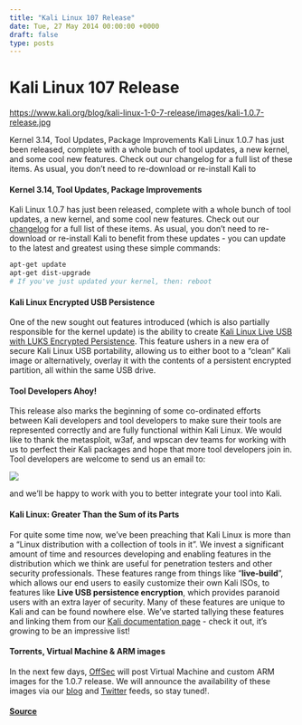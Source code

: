 ```yaml
---
title: "Kali Linux 107 Release"
date: Tue, 27 May 2014 00:00:00 +0000
draft: false
type: posts
---
```

# Kali Linux 107 Release

https://www.kali.org/blog/kali-linux-1-0-7-release/images/kali-1.0.7-release.jpg



Kernel 3.14, Tool Updates, Package Improvements Kali Linux 1.0.7 has just been released, complete with a whole bunch of tool updates, a new kernel, and some cool new features. Check out our changelog for a full list of these items. As usual, you don&rsquo;t need to re-download or re-install Kali to

#### Kernel 3.14, Tool Updates, Package Improvements

Kali Linux 1.0.7 has just been released, complete with a whole bunch of tool updates, a new kernel, and some cool new features. Check out our [changelog](https://bugs.kali.org/changelog_page.php) for a full list of these items. As usual, you don’t need to re-download or re-install Kali to benefit from these updates - you can update to the latest and greatest using these simple commands:

```sh
apt-get update
apt-get dist-upgrade
# If you've just updated your kernel, then: reboot
```

#### Kali Linux Encrypted USB Persistence

One of the new sought out features introduced (which is also partially responsible for the kernel update) is the ability to create [Kali Linux Live USB with LUKS Encrypted Persistence](https://www.offsec.com/kali-linux/kali-encrypted-usb-persistence/). This feature ushers in a new era of secure Kali Linux USB portability, allowing us to either boot to a “clean” Kali image or alternatively, overlay it with the contents of a persistent encrypted partition, all within the same USB drive.

#### Tool Developers Ahoy!

This release also marks the beginning of some co-ordinated efforts between Kali developers and tool developers to make sure their tools are represented correctly and are fully functional within Kali Linux. We would like to thank the metasploit, w3af, and wpscan dev teams for working with us to perfect their Kali packages and hope that more tool developers join in. Tool developers are welcome to send us an email to:

[![](https://www.kali.org/blog/kali-linux-1-0-7-release/images/info-email-fix.png)](https://www.kali.org/blog/kali-linux-1-0-7-release/images/info-email-fix.png)

and we’ll be happy to work with you to better integrate your tool into Kali.

#### Kali Linux: Greater Than the Sum of its Parts

For quite some time now, we’ve been preaching that Kali Linux is more than a “Linux distribution with a collection of tools in it”. We invest a significant amount of time and resources developing and enabling features in the distribution which we think are useful for penetration testers and other security professionals. These features range from things like “**live-build**”, which allows our end users to easily customize their own Kali ISOs, to features like **Live USB persistence encryption**, which provides paranoid users with an extra layer of security. Many of these features are unique to Kali and can be found nowhere else. We’ve started tallying these features and linking them from our [Kali documentation page](https://www.kali.org/docs/) - check it out, it’s growing to be an impressive list!

#### Torrents, Virtual Machine & ARM images

In the next few days, [OffSec](https://www.offsec.com/) will post Virtual Machine and custom ARM images for the 1.0.7 release. We will announce the availability of these images via our [blog](https://www.offsec.com/blog/) and [Twitter](https://twitter.com/offsectraining) feeds, so stay tuned!.

#### [Source](https://www.kali.org/blog/kali-linux-1-0-7-release/)

